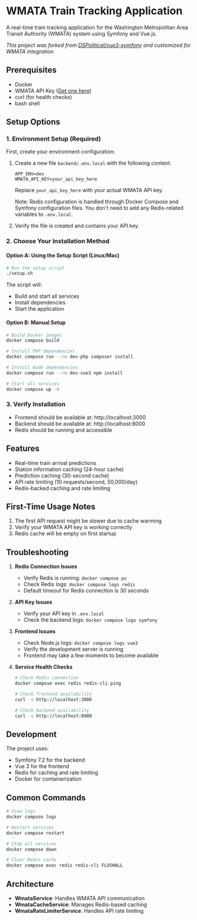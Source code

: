 # WMATA Train Tracking Application

A real-time train tracking application for the Washington Metropolitan Area Transit Authority (WMATA) system using Symfony and Vue.js.

*This project was forked from [DSPolitical/vue3-symfony](https://github.com/DSPolitical/vue3-symfony) and customized for WMATA integration.*

## Prerequisites

- Docker
- WMATA API Key ([Get one here](https://developer.wmata.com/))
- curl (for health checks)
- bash shell

## Setup Options

### 1. Environment Setup (Required)
First, create your environment configuration:

1. Create a new file `backend/.env.local` with the following content:
   ```
   APP_ENV=dev
   WMATA_API_KEY=your_api_key_here
   ```
   Replace `your_api_key_here` with your actual WMATA API key.

   Note: Redis configuration is handled through Docker Compose and Symfony configuration files. You don't need to add any Redis-related variables to `.env.local`.

2. Verify the file is created and contains your API key.

### 2. Choose Your Installation Method

#### Option A: Using the Setup Script (Linux/Mac)
```bash
# Run the setup script
./setup.sh
```
The script will:
- Build and start all services
- Install dependencies
- Start the application

#### Option B: Manual Setup
```bash
# Build Docker images
docker compose build

# Install PHP dependencies
docker compose run --rm dev-php composer install

# Install Node dependencies
docker compose run --rm dev-vue3 npm install

# Start all services
docker compose up -d
```

### 3. Verify Installation
- Frontend should be available at: http://localhost:3000
- Backend should be available at: http://localhost:8000
- Redis should be running and accessible

## Features

- Real-time train arrival predictions
- Station information caching (24-hour cache)
- Prediction caching (30-second cache)
- API rate limiting (10 requests/second, 50,000/day)
- Redis-backed caching and rate limiting

## First-Time Usage Notes

1. The first API request might be slower due to cache warming
2. Verify your WMATA API key is working correctly
3. Redis cache will be empty on first startup

## Troubleshooting

1. **Redis Connection Issues**
   - Verify Redis is running: `docker compose ps`
   - Check Redis logs: `docker compose logs redis`
   - Default timeout for Redis connection is 30 seconds

2. **API Key Issues**
   - Verify your API key in `.env.local`
   - Check the backend logs: `docker compose logs symfony`

3. **Frontend Issues**
   - Check Node.js logs: `docker compose logs vue3`
   - Verify the development server is running
   - Frontend may take a few moments to become available

4. **Service Health Checks**
   ```bash
   # Check Redis connection
   docker compose exec redis redis-cli ping

   # Check frontend availability
   curl -s http://localhost:3000

   # Check backend availability
   curl -s http://localhost:8000
   ```

## Development

The project uses:
- Symfony 7.2 for the backend
- Vue 3 for the frontend
- Redis for caching and rate limiting
- Docker for containerization

## Common Commands

```bash
# View logs
docker compose logs

# Restart services
docker compose restart

# Stop all services
docker compose down

# Clear Redis cache
docker compose exec redis redis-cli FLUSHALL
```

## Architecture

- **WmataService**: Handles WMATA API communication
- **WmataCacheService**: Manages Redis-based caching
- **WmataRateLimiterService**: Handles API rate limiting